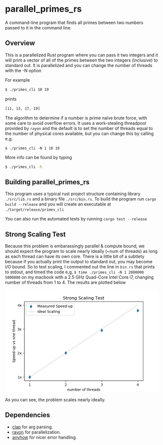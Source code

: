 # parallel_primes_rs
A command-line program that finds all primes between two numbers passed to it in the command line.

## Overview
This is a parallelized Rust program where you can pass it two integers and it will print a vector of all
of the primes between the two integers (inclusive) to standard out. It is parallelized and you can change
the number of threads with the -N option

For example
```bash
$ ./primes_cli 10 19
```
prints
```bash
[11, 13, 17, 19]
```

The algorithm to determine if a number is prime naïve brute force, with some care to avoid overflow errors.
It uses a work-stealing threadpool provided by `rayon` and the default is to set the number of threads equal
to the number of physical cores available, but you can change this by calling e.g.

```
$ ./primes_cli -N 1 10 19
```

More info can be found by typing
```bash
$ ./primes_cli -h
```

## Building parallel_primes_rs

This program uses a typical rust project structure containing library `./src/lib.rs` and a binary file `./src/bin.rs`. To build
the program run `cargo build --release` and you will create an executable at `./target/release/primes_cli`

You can also run the automated tests by running `cargo test --release`

## Strong Scaling Test

Because this problem is embarassingly parallel & compute bound, we should expect the program to scale nearly ideally (~num of threads) as long
as each thread can have its own core. There is a little bit of a subtlety because if you actually print the output to standard out, you may become
I/O bound. So to test scaling, I commented out the line in `bin.rs` that prints to stdout, and timed the code e,g, `$ time ./primes_cli -N 1 2000000 5000000`
on my macbook with a 2.5 GHz Quad-Core Intel Core i7, changing number of threads from 1 to 4. The results are plotted below

![Strong Scaling](scaling_info/strong_scaling.png)

As you can see, the problem scales nearly ideally.

## Dependencies
- [clap](https://docs.rs/clap/) for arg parsing.
- [rayon](https://docs.rs/rayon/) for parallelization.
- [anyhow](https://docs.rs/anyhow) for nicer error handling.
